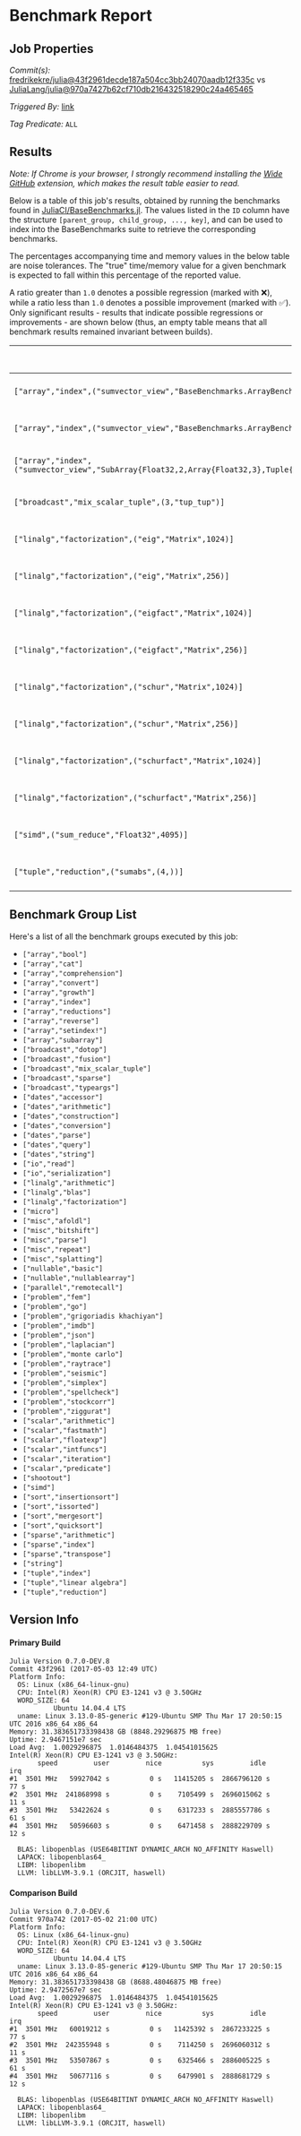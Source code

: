 # Benchmark Report

## Job Properties

*Commit(s):* [fredrikekre/julia@43f2961decde187a504cc3bb24070aadb12f335c](https://github.com/fredrikekre/julia/commit/43f2961decde187a504cc3bb24070aadb12f335c) vs [JuliaLang/julia@970a7427b62cf710db216432518290c24a465465](https://github.com/JuliaLang/julia/commit/970a7427b62cf710db216432518290c24a465465)

*Triggered By:* [link](https://github.com/JuliaLang/julia/pull/21688#issuecomment-298901387)

*Tag Predicate:* `ALL`

## Results

*Note: If Chrome is your browser, I strongly recommend installing the [Wide GitHub](https://chrome.google.com/webstore/detail/wide-github/kaalofacklcidaampbokdplbklpeldpj?hl=en)
extension, which makes the result table easier to read.*

Below is a table of this job's results, obtained by running the benchmarks found in
[JuliaCI/BaseBenchmarks.jl](https://github.com/JuliaCI/BaseBenchmarks.jl). The values
listed in the `ID` column have the structure `[parent_group, child_group, ..., key]`,
and can be used to index into the BaseBenchmarks suite to retrieve the corresponding
benchmarks.

The percentages accompanying time and memory values in the below table are noise tolerances. The "true"
time/memory value for a given benchmark is expected to fall within this percentage of the reported value.

A ratio greater than `1.0` denotes a possible regression (marked with :x:), while a ratio less
than `1.0` denotes a possible improvement (marked with :white_check_mark:). Only significant results - results
that indicate possible regressions or improvements - are shown below (thus, an empty table means that all
benchmark results remained invariant between builds).

| ID | time ratio | memory ratio |
|----|------------|--------------|
| `["array","index",("sumvector_view","BaseBenchmarks.ArrayBenchmarks.ArrayLF{Float32,2}")]` | 1.53 (50%) :x: | 1.00 (1%)  |
| `["array","index",("sumvector_view","BaseBenchmarks.ArrayBenchmarks.ArrayLSLS{Float32,2}")]` | 1.53 (50%) :x: | 1.00 (1%)  |
| `["array","index",("sumvector_view","SubArray{Float32,2,Array{Float32,3},Tuple{Int64,Base.Slice{Base.OneTo{Int64}},Base.Slice{Base.OneTo{Int64}}},true}")]` | 1.51 (50%) :x: | 1.00 (1%)  |
| `["broadcast","mix_scalar_tuple",(3,"tup_tup")]` | 1.33 (15%) :x: | 1.00 (1%)  |
| `["linalg","factorization",("eig","Matrix",1024)]` | 0.51 (45%) :white_check_mark: | 1.00 (1%)  |
| `["linalg","factorization",("eig","Matrix",256)]` | 0.44 (45%) :white_check_mark: | 1.00 (1%)  |
| `["linalg","factorization",("eigfact","Matrix",1024)]` | 0.52 (45%) :white_check_mark: | 1.00 (1%)  |
| `["linalg","factorization",("eigfact","Matrix",256)]` | 0.44 (45%) :white_check_mark: | 1.00 (1%)  |
| `["linalg","factorization",("schur","Matrix",1024)]` | 0.48 (45%) :white_check_mark: | 1.00 (1%)  |
| `["linalg","factorization",("schur","Matrix",256)]` | 0.42 (45%) :white_check_mark: | 1.00 (1%)  |
| `["linalg","factorization",("schurfact","Matrix",1024)]` | 0.47 (45%) :white_check_mark: | 1.00 (1%)  |
| `["linalg","factorization",("schurfact","Matrix",256)]` | 0.42 (45%) :white_check_mark: | 1.00 (1%)  |
| `["simd",("sum_reduce","Float32",4095)]` | 1.27 (20%) :x: | 1.00 (1%)  |
| `["tuple","reduction",("sumabs",(4,))]` | 1.20 (15%) :x: | 1.00 (1%)  |

## Benchmark Group List

Here's a list of all the benchmark groups executed by this job:

- `["array","bool"]`
- `["array","cat"]`
- `["array","comprehension"]`
- `["array","convert"]`
- `["array","growth"]`
- `["array","index"]`
- `["array","reductions"]`
- `["array","reverse"]`
- `["array","setindex!"]`
- `["array","subarray"]`
- `["broadcast","dotop"]`
- `["broadcast","fusion"]`
- `["broadcast","mix_scalar_tuple"]`
- `["broadcast","sparse"]`
- `["broadcast","typeargs"]`
- `["dates","accessor"]`
- `["dates","arithmetic"]`
- `["dates","construction"]`
- `["dates","conversion"]`
- `["dates","parse"]`
- `["dates","query"]`
- `["dates","string"]`
- `["io","read"]`
- `["io","serialization"]`
- `["linalg","arithmetic"]`
- `["linalg","blas"]`
- `["linalg","factorization"]`
- `["micro"]`
- `["misc","afoldl"]`
- `["misc","bitshift"]`
- `["misc","parse"]`
- `["misc","repeat"]`
- `["misc","splatting"]`
- `["nullable","basic"]`
- `["nullable","nullablearray"]`
- `["parallel","remotecall"]`
- `["problem","fem"]`
- `["problem","go"]`
- `["problem","grigoriadis khachiyan"]`
- `["problem","imdb"]`
- `["problem","json"]`
- `["problem","laplacian"]`
- `["problem","monte carlo"]`
- `["problem","raytrace"]`
- `["problem","seismic"]`
- `["problem","simplex"]`
- `["problem","spellcheck"]`
- `["problem","stockcorr"]`
- `["problem","ziggurat"]`
- `["scalar","arithmetic"]`
- `["scalar","fastmath"]`
- `["scalar","floatexp"]`
- `["scalar","intfuncs"]`
- `["scalar","iteration"]`
- `["scalar","predicate"]`
- `["shootout"]`
- `["simd"]`
- `["sort","insertionsort"]`
- `["sort","issorted"]`
- `["sort","mergesort"]`
- `["sort","quicksort"]`
- `["sparse","arithmetic"]`
- `["sparse","index"]`
- `["sparse","transpose"]`
- `["string"]`
- `["tuple","index"]`
- `["tuple","linear algebra"]`
- `["tuple","reduction"]`

## Version Info

#### Primary Build

```
Julia Version 0.7.0-DEV.8
Commit 43f2961 (2017-05-03 12:49 UTC)
Platform Info:
  OS: Linux (x86_64-linux-gnu)
  CPU: Intel(R) Xeon(R) CPU E3-1241 v3 @ 3.50GHz
  WORD_SIZE: 64
           Ubuntu 14.04.4 LTS
  uname: Linux 3.13.0-85-generic #129-Ubuntu SMP Thu Mar 17 20:50:15 UTC 2016 x86_64 x86_64
Memory: 31.383651733398438 GB (8848.29296875 MB free)
Uptime: 2.9467151e7 sec
Load Avg:  1.0029296875  1.0146484375  1.04541015625
Intel(R) Xeon(R) CPU E3-1241 v3 @ 3.50GHz: 
       speed         user         nice          sys         idle          irq
#1  3501 MHz   59927042 s          0 s   11415205 s  2866796120 s         77 s
#2  3501 MHz  241868998 s          0 s    7105499 s  2696015062 s         11 s
#3  3501 MHz   53422624 s          0 s    6317233 s  2885557786 s         61 s
#4  3501 MHz   50596603 s          0 s    6471458 s  2888229709 s         12 s

  BLAS: libopenblas (USE64BITINT DYNAMIC_ARCH NO_AFFINITY Haswell)
  LAPACK: libopenblas64_
  LIBM: libopenlibm
  LLVM: libLLVM-3.9.1 (ORCJIT, haswell)

```

#### Comparison Build

```
Julia Version 0.7.0-DEV.6
Commit 970a742 (2017-05-02 21:00 UTC)
Platform Info:
  OS: Linux (x86_64-linux-gnu)
  CPU: Intel(R) Xeon(R) CPU E3-1241 v3 @ 3.50GHz
  WORD_SIZE: 64
           Ubuntu 14.04.4 LTS
  uname: Linux 3.13.0-85-generic #129-Ubuntu SMP Thu Mar 17 20:50:15 UTC 2016 x86_64 x86_64
Memory: 31.383651733398438 GB (8688.48046875 MB free)
Uptime: 2.9472567e7 sec
Load Avg:  1.0029296875  1.0146484375  1.04541015625
Intel(R) Xeon(R) CPU E3-1241 v3 @ 3.50GHz: 
       speed         user         nice          sys         idle          irq
#1  3501 MHz   60019212 s          0 s   11425392 s  2867233225 s         77 s
#2  3501 MHz  242355948 s          0 s    7114250 s  2696060312 s         11 s
#3  3501 MHz   53507867 s          0 s    6325466 s  2886005225 s         61 s
#4  3501 MHz   50677116 s          0 s    6479901 s  2888681729 s         12 s

  BLAS: libopenblas (USE64BITINT DYNAMIC_ARCH NO_AFFINITY Haswell)
  LAPACK: libopenblas64_
  LIBM: libopenlibm
  LLVM: libLLVM-3.9.1 (ORCJIT, haswell)

```
